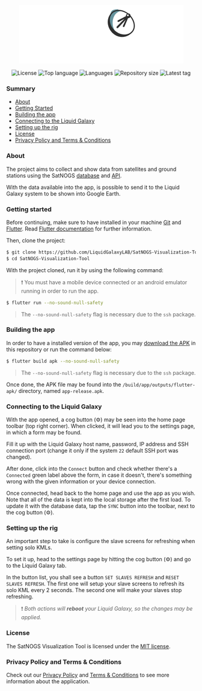 <p align="center">
  <img alt="SatNOGS Visualization Tool" src="./assets/images/logo-full.png">
</p>

<p align="center">
  <img alt="License" src="https://img.shields.io/github/license/LiquidGalaxyLAB/SatNOGS-Visualization-Tool?color=%23FFC857">
  <img alt="Top language" src="https://img.shields.io/github/languages/top/LiquidGalaxyLAB/SatNOGS-Visualization-Tool?color=%230090C1">
  <img alt="Languages" src="https://img.shields.io/github/languages/count/LiquidGalaxyLAB/SatNOGS-Visualization-Tool?color=%234CFA72">
  <img alt="Repository size" src="https://img.shields.io/github/repo-size/LiquidGalaxyLAB/SatNOGS-Visualization-Tool?color=%2375DEFF">
  <img alt="Latest tag" src="https://img.shields.io/github/v/tag/LiquidGalaxyLAB/SatNOGS-Visualization-Tool?color=%23DE6EFD">
</p>

### Summary

- [About](#about)
- [Getting Started](#getting-started)
- [Building the app](#building-the-app)
- [Connecting to the Liquid Galaxy](#connecting-to-the-liquid-galaxy)
- [Setting up the rig](#setting-up-the-rig)
- [License](#license)
- [Privacy Policy and Terms & Conditions](#privacy-policy-and-terms--conditions)

### About

The project aims to collect and show data from satellites and ground stations using the SatNOGS [database](https://db.satnogs.org) and [API](https://db.satnogs.org/api/).

With the data available into the app, is possible to send it to the Liquid Galaxy system to be shown into Google Earth.

### Getting started

Before continuing, make sure to have installed in your machine [Git](https://git-scm.com/) and [Flutter](https://flutter.dev). Read [Flutter documentation](https://docs.flutter.dev) for further information.

Then, clone the project:

```bash
$ git clone https://github.com/LiquidGalaxyLAB/SatNOGS-Visualization-Tool.git
$ cd SatNOGS-Visualization-Tool
```

With the project cloned, run it by using the following command:

> ❗ You must have a mobile device connected or an android emulator running in order to run the app.

```bash
$ flutter run --no-sound-null-safety
```

> The `--no-sound-null-safety` flag is necessary due to the `ssh` package.

### Building the app

In order to have a installed version of the app, you may [download the APK](https://github.com/LiquidGalaxyLAB/SatNOGS-Visualization-Tool/tree/main/releases) in this repository or run the command below:

```bash
$ flutter build apk --no-sound-null-safety
```

> The `--no-sound-null-safety` flag is necessary due to the `ssh` package.

Once done, the APK file may be found into the `/build/app/outputs/flutter-apk/` directory, named `app-release.apk`.

### Connecting to the Liquid Galaxy

With the app opened, a cog button (⚙️) may be seen into the home page toolbar (top right corner). When clicked, it will lead you to the settings page, in which a form may be found.

Fill it up with the Liquid Galaxy host name, password, IP address and SSH connection port (change it only if the system `22` default SSH port was changed).

After done, click into the `Connect` button and check whether there's a `Connected` green label above the form, in case it doesn't, there's something wrong with the given information or your device connection.

Once connected, head back to the home page and use the app as you wish. Note that all of the data is kept into the local storage after the first load. To update it with the database data, tap the `SYNC` button into the toolbar, next to the cog button (⚙️).

### Setting up the rig

An important step to take is configure the slave screens for refreshing when setting solo KMLs.

To set it up, head to the settings page by hitting the cog button (⚙️) and go to the Liquid Galaxy tab.

In the button list, you shall see a button `SET SLAVES REFRESH` and `RESET SLAVES REFRESH`. The first one will setup your slave screens to refresh its solo KML every 2 seconds. The second one will make your slaves stop refreshing.

> ❗ _Both actions will **reboot** your Liquid Galaxy, so the changes may be applied._

### License

The SatNOGS Visualization Tool is licensed under the [MIT license](https://opensource.org/licenses/MIT).

### Privacy Policy and Terms & Conditions

Check out our [Privacy Policy](https://github.com/LiquidGalaxyLAB/SatNOGS-Visualization-Tool/blob/main/PRIVACY_POLICY.md) and [Terms & Conditions](https://github.com/LiquidGalaxyLAB/SatNOGS-Visualization-Tool/blob/main/TERMS_AND_CONDITIONS.md) to see more information about the application.
